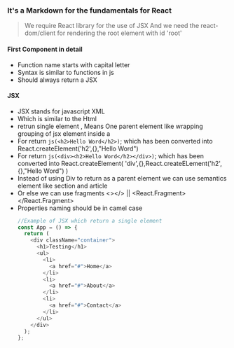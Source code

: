 ### It's a Markdown for the fundamentals for React

> We require React library for the use of JSX
> And we need the react-dom/client for rendering the root element with id 'root'

#### First Component in detail

- Function name starts with capital letter
- Syntax is similar to functions in js
- Should always return a JSX

#### JSX

- JSX stands for javascript XML
- Which is similar to the Html
- retrun single element , Means One parent element like wrapping grouping of jsx element inside a <div><div/>
- For return `js(<h2>Hello Word</h2>)`; which has been
  converted into React.createElement('h2',{},"Hello Word")
- For return `js(<div><h2>Hello Word</h2></div>)`; which has been converted into React.createElement(
  'div',{},React.createELement('h2',{},"Hello Word")
  )
- Instead of using Div to return as a parent element we can use semantics element like section and article
- Or else we can use fragments <></> || <React.Fragment></React.Fragment>
- Properties naming should be in camel case
  ```js
  //Example of JSX which return a single element
  const App = () => {
    return (
      <div className="container">
        <h1>Testing</h1>
        <ul>
          <li>
            <a href="#">Home</a>
          </li>
          <li>
            <a href="#">About</a>
          </li>
          <li>
            <a href="#">Contact</a>
          </li>
        </ul>
      </div>
    );
  };
  ```

